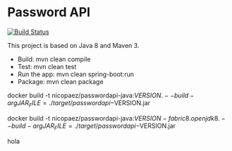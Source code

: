 Password API
============

[![Build Status](https://travis-ci.org/nicopaez/passwordapi-java.svg?branch=master)](https://travis-ci.org/nicopaez/passwordapi-java)

This project is based on Java 8 and Maven 3.

* Build: mvn clean compile
* Test: mvn clean test
* Run the app: mvn clean spring-boot:run
* Package: mvn clean package

docker build -t nicopaez/passwordapi-java:$VERSION . --build-arg JAR_FILE=./target/passwordapi-$VERSION.jar

docker build -t nicopaez/passwordapi-java:$VERSION-fabric8.openjdk8 . --build-arg JAR_FILE=./target/passwordapi-$VERSION.jar

hola
